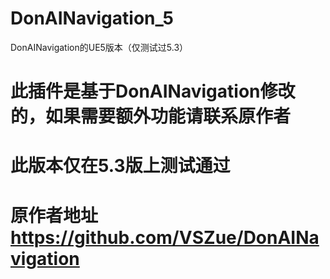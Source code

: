 # DonAINavigation_5
DonAINavigation的UE5版本（仅测试过5.3）

# 此插件是基于DonAINavigation修改的，如果需要额外功能请联系原作者

# 此版本仅在5.3版上测试通过

# 原作者地址 https://github.com/VSZue/DonAINavigation